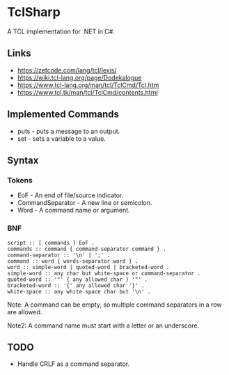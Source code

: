 ﻿# TclSharp

A TCL implementation for .NET in C#.

## Links

* https://zetcode.com/lang/tcl/lexis/
* https://wiki.tcl-lang.org/page/Dodekalogue
* https://www.tcl-lang.org/man/tcl/TclCmd/Tcl.htm
* https://www.tcl.tk/man/tcl/TclCmd/contents.html


## Implemented Commands

* puts - puts a message to an output.
* set - sets a variable to a value.


## Syntax

### Tokens

* EoF - An end of file/source indicator.
* CommandSeparator - A new line or semicolon.
* Word - A command name or argument.

### BNF

````
script :: [ commands ] EoF .
commands :: command { command-separator command } .
command-separator :: '\n' | ';' .
command :: word { words-separator word } .
word :: simple-word | quoted-word | bracketed-word .
simple-word :: any char but white-space or command-separator .
quoted-word :: '"' { any allowed char } '"' .
bracketed-word :: '{' any allowed char '}' .
white-space :: any white space char but '\n' .
````

Note: A command can be empty, so multiple command separators in a row are allowed. 

Note2: A command name must start with a letter or an underscore.

## TODO

* Handle CRLF as a command separator.
